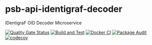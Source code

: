 # psb-api-identigraf-decoder

IDentigraF OID Decoder Microservice

[![Quality Gate Status](https://sonarcloud.io/api/project_badges/measure?project=myrotvorets_psb-api-identigraf-decoder&metric=alert_status)](https://sonarcloud.io/dashboard?id=myrotvorets_psb-api-identigraf-decoder)
[![Build and Test](https://github.com/myrotvorets/psb-api-identigraf-decoder/actions/workflows/build.yml/badge.svg)](https://github.com/myrotvorets/psb-api-identigraf-decoder/actions/workflows/build.yml)
[![Docker CI](https://github.com/myrotvorets/psb-api-identigraf-decoder/actions/workflows/docker.yml/badge.svg)](https://github.com/myrotvorets/psb-api-identigraf-decoder/actions/workflows/docker.yml)
[![Package Audit](https://github.com/myrotvorets/psb-api-identigraf-decoder/actions/workflows/package-audit.yml/badge.svg)](https://github.com/myrotvorets/psb-api-identigraf-decoder/actions/workflows/package-audit.yml)
[![codecov](https://codecov.io/gh/myrotvorets/psb-api-identigraf-decoder/branch/master/graph/badge.svg?token=Q7GUWWM3TA)](https://codecov.io/gh/myrotvorets/psb-api-identigraf-decoder)
